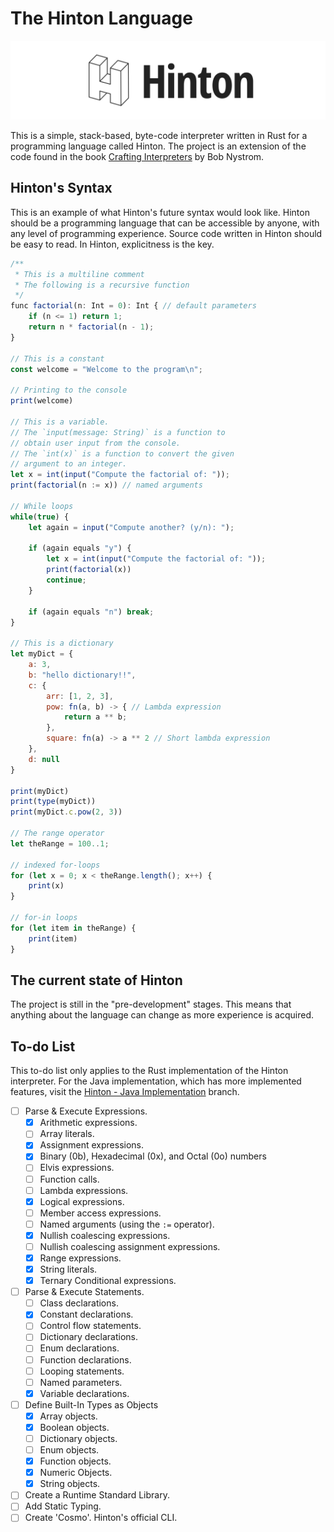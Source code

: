 # The Hinton Language

![Hinton Logo](Assets/Logos/Logo-wide.png)

This is a simple, stack-based, byte-code interpreter written in Rust for a programming language called Hinton. The project is an extension of the code found in the book [Crafting Interpreters](https://craftinginterpreters.com/) by Bob Nystrom.

## Hinton's Syntax
This is an example of what Hinton's future syntax would look like. Hinton should be a programming language that can be accessible by anyone, with any level of programming experience. Source code written in Hinton should be easy to read. In Hinton, explicitness is the key.

```javascript
/**
 * This is a multiline comment
 * The following is a recursive function
 */
func factorial(n: Int = 0): Int { // default parameters
    if (n <= 1) return 1;
    return n * factorial(n - 1);
}

// This is a constant
const welcome = "Welcome to the program\n";

// Printing to the console
print(welcome)

// This is a variable.
// The `input(message: String)` is a function to
// obtain user input from the console.
// The `int(x)` is a function to convert the given
// argument to an integer.
let x = int(input("Compute the factorial of: "));
print(factorial(n := x)) // named arguments

// While loops
while(true) {
    let again = input("Compute another? (y/n): ");
    
    if (again equals "y") {
        let x = int(input("Compute the factorial of: "));
        print(factorial(x))
        continue;
    }

    if (again equals "n") break;
}

// This is a dictionary
let myDict = {
    a: 3,
    b: "hello dictionary!!",
    c: {
        arr: [1, 2, 3],
        pow: fn(a, b) -> { // Lambda expression
            return a ** b;
        },
        square: fn(a) -> a ** 2 // Short lambda expression
    },
    d: null
}

print(myDict)
print(type(myDict))
print(myDict.c.pow(2, 3))

// The range operator
let theRange = 100..1;

// indexed for-loops
for (let x = 0; x < theRange.length(); x++) {
    print(x)
}

// for-in loops
for (let item in theRange) {
    print(item)
}
```

## The current state of Hinton
The project is still in the "pre-development" stages. This means that anything about the language can change as more experience is acquired.

## To-do List
This to-do list only applies to the Rust implementation of the Hinton interpreter. For the Java implementation, which has more implemented features, visit the [Hinton - Java Implementation](https://github.com/hinton-lang/Hinton/) branch.
- [ ] Parse & Execute Expressions.
    - [x] Arithmetic expressions.
    - [ ] Array literals.
    - [x] Assignment expressions.
    - [x] Binary (0b), Hexadecimal (0x), and Octal (0o) numbers
    - [ ] Elvis expressions.
    - [ ] Function calls.
    - [ ] Lambda expressions.
    - [x] Logical expressions.
    - [ ] Member access expressions.
    - [ ] Named arguments (using the `:=` operator).
    - [x] Nullish coalescing expressions.
    - [ ] Nullish coalescing assignment expressions.
    - [x] Range expressions.
    - [x] String literals.
    - [x] Ternary Conditional expressions.
- [ ] Parse & Execute Statements.
    - [ ] Class declarations.
    - [x] Constant declarations.
    - [ ] Control flow statements.
    - [ ] Dictionary declarations.
    - [ ] Enum declarations.
    - [ ] Function declarations.
    - [ ] Looping statements.
    - [ ] Named parameters.
    - [x] Variable declarations.
- [ ] Define Built-In Types as Objects
    - [x] Array objects.
    - [x] Boolean objects.
    - [ ] Dictionary objects.
    - [ ] Enum objects.
    - [x] Function objects.
    - [x] Numeric Objects.
    - [x] String objects.
- [ ] Create a Runtime Standard Library.
- [ ] Add Static Typing.
- [ ] Create 'Cosmo'. Hinton's official CLI.
